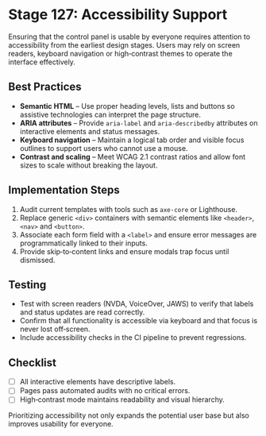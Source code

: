 # Stage 127: Accessibility Support

Ensuring that the control panel is usable by everyone requires attention to accessibility from the earliest design stages. Users may rely on screen readers, keyboard navigation or high‑contrast themes to operate the interface effectively.

## Best Practices
- **Semantic HTML** – Use proper heading levels, lists and buttons so assistive technologies can interpret the page structure.
- **ARIA attributes** – Provide `aria-label` and `aria-describedby` attributes on interactive elements and status messages.
- **Keyboard navigation** – Maintain a logical tab order and visible focus outlines to support users who cannot use a mouse.
- **Contrast and scaling** – Meet WCAG 2.1 contrast ratios and allow font sizes to scale without breaking the layout.

## Implementation Steps
1. Audit current templates with tools such as `axe-core` or Lighthouse.
2. Replace generic `<div>` containers with semantic elements like `<header>`, `<nav>` and `<button>`.
3. Associate each form field with a `<label>` and ensure error messages are programmatically linked to their inputs.
4. Provide skip‑to‑content links and ensure modals trap focus until dismissed.

## Testing
- Test with screen readers (NVDA, VoiceOver, JAWS) to verify that labels and status updates are read correctly.
- Confirm that all functionality is accessible via keyboard and that focus is never lost off‑screen.
- Include accessibility checks in the CI pipeline to prevent regressions.

## Checklist
- [ ] All interactive elements have descriptive labels.
- [ ] Pages pass automated audits with no critical errors.
- [ ] High‑contrast mode maintains readability and visual hierarchy.

Prioritizing accessibility not only expands the potential user base but also improves usability for everyone.

